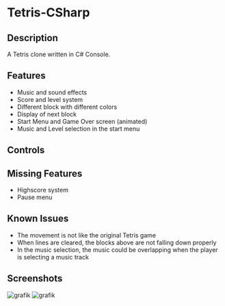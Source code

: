# Tetris-CSharp
## Description
A Tetris clone written in C# Console.

## Features
- Music and sound effects
- Score and level system
- Different block with different colors
- Display of next block
- Start Menu and Game Over screen (animated)
- Music and Level selection in the start menu

## Controls

## Missing Features
- Highscore system
- Pause menu

## Known Issues
- The movement is not like the original Tetris game
- When lines are cleared, the blocks above are not falling down properly
- In the music selection, the music could be overlapping when the player is selecting a music track
## Screenshots
![grafik](https://github.com/KreativeName1/Tetris-CSharp/assets/115576847/d6599848-8997-47e5-9d78-0577feffa113)
![grafik](https://github.com/KreativeName1/Tetris-CSharp/assets/115576847/0e8b401a-7a48-45ce-a847-3452e3050c72)
